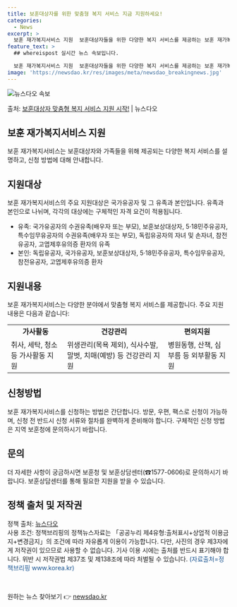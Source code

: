 ```yaml
---
title: 보훈대상자를 위한 맞춤형 복지 서비스 지금 지원하세요!
categories:
  - News
excerpt: >
  보훈 재가복지서비스 지원  보훈대상자들을 위한 다양한 복지 서비스를 제공하는 보훈 재가복지서비스 지원에 대해…
feature_text: >
  ## whereispost 실시간 뉴스 속보입니다.

  보훈 재가복지서비스 지원  보훈대상자들을 위한 다양한 복지 서비스를 제공하는 보훈 재가복지서비스 지원에 대해…
image: 'https://newsdao.kr/res/images/meta/newsdao_breakingnews.jpg'
---
```


![뉴스다오 속보](https://newsdao.kr/res/images/meta/newsdao_breakingnews.jpg)

<p>출처: <a href="https://newsdao.kr/4304" rel="dofollow">보훈대상자 맞춤형 복지 서비스 지원 시작!</a> | 뉴스다오</p>

<h2 data-ke-size="size26">보훈 재가복지서비스 지원</h2>
<p data-ke-size="size16">보훈 재가복지서비스는 보훈대상자와 가족들을 위해 제공되는 다양한 복지 서비스를 설명하고, 신청 방법에 대해 안내합니다.</p>

<h2 data-ke-size="size24">지원대상</h2>
<p data-ke-size="size16">보훈 재가복지서비스의 주요 지원대상은 국가유공자 및 그 유족과 본인입니다. 유족과 본인으로 나뉘며, 각각의 대상에는 구체적인 자격 요건이 적용됩니다.</p>
<ul>
  <li>유족: 국가유공자의 수권유족(배우자 또는 부모), 보훈보상대상자, 5·18민주유공자, 특수임무유공자의 수권유족(배우자 또는 부모), 독립유공자의 자녀 및 손자녀, 참전유공자, 고엽제후유의증 환자의 유족</li>
  <li>본인: 독립유공자, 국가유공자, 보훈보상대상자, 5·18민주유공자, 특수임무유공자, 참전유공자, 고엽제후유의증 환자</li>
</ul>

<h2 data-ke-size="size24">지원내용</h2>
<p data-ke-size="size16">보훈 재가복지서비스는 다양한 분야에서 맞춤형 복지 서비스를 제공합니다. 주요 지원 내용은 다음과 같습니다:</p>
<table>
  <tr>
    <td style="text-align: center; height: 17px;"><b>가사활동</b></td>
    <td style="text-align: center; height: 17px;"><b>건강관리</b></td>
    <td style="text-align: center; height: 17px;"><b>편의지원</b></td>
  </tr>
  <tr>
    <td>취사, 세탁, 청소 등 가사활동 지원</td>
    <td>위생관리(목욕 제외), 식사수발, 말벗, 치매(예방) 등 건강관리 지원</td>
    <td>병원동행, 산책, 심부름 등 외부활동 지원</td>
  </tr>
</table>

<h2 data-ke-size="size24">신청방법</h2>
<p data-ke-size="size16">보훈 재가복지서비스를 신청하는 방법은 간단합니다. 방문, 우편, 팩스로 신청이 가능하며, 신청 전 반드시 신청 서류와 절차를 완벽하게 준비해야 합니다. 구체적인 신청 방법은 지역 보훈청에 문의하시기 바랍니다.</p>

<h2 data-ke-size="size24">문의</h2>
<p data-ke-size="size16">더 자세한 사항이 궁금하시면 보훈청 및 보훈상담센터(☎1577-0606)로 문의하시기 바랍니다. 보훈상담센터를 통해 필요한 지원을 받을 수 있습니다.</p>

<h2 data-ke-size="size24">정책 출처 및 저작권</h2>
<p data-ke-size="size16">정책 출처: <a href="https://newsdao.kr/4304">뉴스다오</a><br>
사용 조건: 정책브리핑의 정책뉴스자료는 「공공누리 제4유형:출처표시+상업적 이용금지+변경금지」의 조건에 따라 자유롭게 이용이 가능합니다. 다만, 사진의 경우 제3자에게 저작권이 있으므로 사용할 수 없습니다. 기사 이용 시에는 출처를 반드시 표기해야 합니다. 위반 시 저작권법 제37조 및 제138조에 따라 처벌될 수 있습니다. <span style="color: #1a5490;">(자료출처=정책브리핑 www.korea.kr)</span></p>

<p data-ke-size="size16">&nbsp;</p> 

원하는 뉴스 찾아보기 👉 <a href="https://newsdao.kr" rel="dofollow">newsdao.kr</a>


